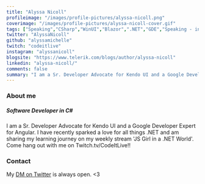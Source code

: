 ```yaml
---
title: "Alyssa Nicoll"
profileimage: "/images/profile-pictures/alyssa-nicoll.png"
coverimage: "/images/profile-pictures/alyssa-nicoll-cover.gif"
tags: ["Speaking","CSharp","WinUI","Blazor",".NET","GDE","Speaking - in person","Speaking - Virtual","MC"]
twitter: "AlyssaNicoll"
github: "alyssamichelle"
twitch: "codeitlive"
instagram: "alyssanicoll"
blogsite: "https://www.telerik.com/blogs/author/alyssa-nicoll"
linkedin: "alyssa-nicoll/"
comments: false
summary: "I am a Sr. Developer Advocate for Kendo UI and a Google Developer Expert for Angular. I have recently sparked a love for all things .NET and am sharing my learning journey on my weekly stream 'JS Girl in a .NET World'. Come hang out with me on Twitch.tv/CodeItLive!!"
---
```



### About me
##### **Software Developer in C#**
I am a Sr. Developer Advocate for Kendo UI and a Google Developer Expert for Angular. I have recently sparked a love for all things .NET and am sharing my learning journey on my weekly stream 'JS Girl in a .NET World'. Come hang out with me on Twitch.tv/CodeItLive!!

### Contact

My [DM on Twitter](https://twitter.com/AlyssaNicoll) is always open. <3
